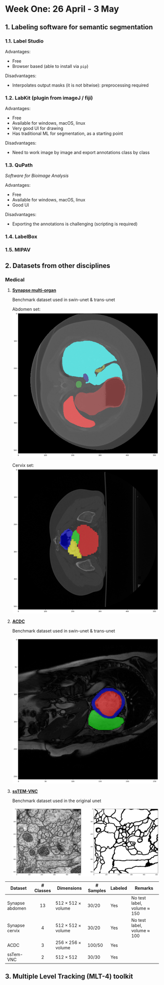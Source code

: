 <h1>Week One: 26 April - 3 May</h1>

## 1. Labeling software for semantic segmentation

### 1.1. Label Studio
Advantages:
- Free
- Browser based (able to install via `pip`)

Disadvantages:
- Interpolates output masks (it is not bitwise): preprocessing required

### 1.2. LabKit (plugin from imageJ / fiji)
Advantages:
- Free
- Available for windows, macOS, linux
- Very good UI for drawing
- Has traditional ML for segmentation, as a starting point

Disadvantages:
- Need to work image by image and export annotations class by class

### 1.3. QuPath
*Software for Bioimage Analysis*

Advantages:
- Free
- Available for windows, macOS, linux
- Good UI

Disadvantages:
- Exporting the annotations is challenging (scripting is required)

### 1.4. LabelBox

### 1.5. MIPAV

## 2. Datasets from other disciplines

### Medical
1. **<a href="https://www.synapse.org/#!Synapse:syn3193805/wiki/217789" target="_blank">Synapse multi-organ</a>**

    Benchmark dataset used in swin-unet & trans-unet
    
    Abdomen set:
    ![Abdomen](resources/week_1/synapse_abdomenn.png)    

    Cervix set:
    ![Cervix](resources/week_1/synapse_cervixx.png)


2. **<a href="https://humanheart-project.creatis.insa-lyon.fr/database/#collection/637218c173e9f0047faa00fb/folder/637218e573e9f0047faa00fc" target="_blank">ACDC</a>**

    Benchmark dataset used in swin-unet & trans-unet

    ![acdc](resources/week_1/acdcc.png)
    
3. **<a href="https://downloads.imagej.net/ISBI-2012-challenge.zip" target="_blank">ssTEM-VNC</a>**

    Benchmark dataset used in the original unet

    ![em](resources/week_1/EM.png)

| Dataset | # Classes | Dimensions | # Samples | Labeled | Remarks
|---------|:---------:|---------|---------|---------|---------|
| Synapse abdomen | 13 |512 × 512 × volume|30/20| Yes |No test label, volume ≈ 150|
| Synapse cervix | 4 |512 × 512 × volume|30/20| Yes |No test label, volume ≈ 100|
| ACDC |3|256 × 256 × volume|100/50| Yes ||
| ssTem-VNC | 2 |512 × 512|30/30| Yes ||

## 3. Multiple Level Tracking (MLT-4) toolkit
